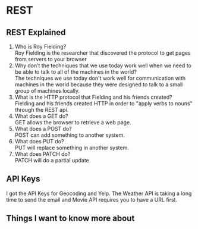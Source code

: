 # REST

## REST Explained

1. Who is Roy Fielding?\
Roy Fielding is the researcher that discovered the protocol to get pages from servers to your browser
2. Why don’t the techniques that we use today work well when we need to be able to talk to all of the machines in the world?\
The techniques we use today don't work well for communication with machines in the world because they were designed to talk to a small group of machines locally.
3. What is the HTTP protocol that Fielding and his friends created?\
Fielding and his friends created HTTP in order to "apply verbs to nouns" through the REST api.
4. What does a GET do?\
GET allows the browser to retrieve a web page.
5. What does a POST do?\
POST can add something to another system.
6. What does PUT do?\
PUT will replace something in another system.
7. What does PATCH do?\
PATCH will do a partial update.


## API Keys

I got the API Keys for Geocoding and Yelp. The Weather API is taking a long time to send the email and Movie API requires you to have a URL first.

## Things I want to know more about